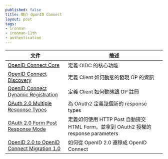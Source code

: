```yaml
---
published: false
title: 簡介 OpenID Connect
layout: post
tags:
- ironman
- ironman-11th
- authentication
---
```


| 文件 | 簡述 |
| --- | --- |
| [OpenID Connect Core][] | 定義 OIDC 的核心功能 |
| [OpenID Connect Discovery][] | 定義 Client 如何動態的發現 OP 的資訊 |
| [OpenID Connect Dynamic Registration][] | 定義 Client 如何動態跟 OP 註冊 |
| [OAuth 2.0 Multiple Response Types][] | 為 OAuth2 定義幾個新的 response types |
| [OAuth 2.0 Form Post Response Mode][] | 定義如何使用 HTTP Post 自動提交 HTML Form，並拿到 OAuth2 授權的 response parameters |
| [OpenID 2.0 to OpenID Connect Migration 1.0][] | 如何從 OpenID 2.0 遷移成 OpenID Connect |

[OpenID Connect Core]: https://openid.net/specs/openid-connect-core-1_0.html 
[OpenID Connect Discovery]: https://openid.net/specs/openid-connect-discovery-1_0.html 
[OpenID Connect Dynamic Registration]: https://openid.net/specs/openid-connect-registration-1_0.html 
[OAuth 2.0 Multiple Response Types]: https://openid.net/specs/oauth-v2-multiple-response-types-1_0.html 
[OAuth 2.0 Form Post Response Mode]: https://openid.net/specs/oauth-v2-form-post-response-mode-1_0.html 
[OpenID 2.0 to OpenID Connect Migration 1.0]: https://openid.net/specs/openid-connect-migration-1_0.html
